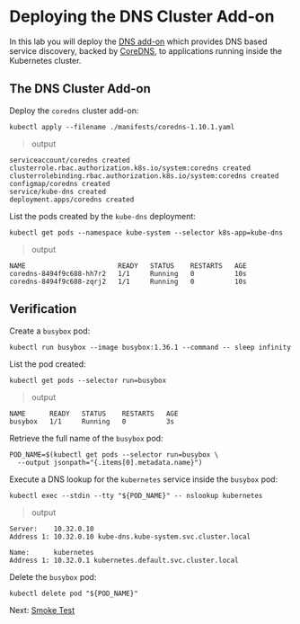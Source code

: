 # Deploying the DNS Cluster Add-on

In this lab you will deploy the [DNS add-on](https://kubernetes.io/docs/concepts/services-networking/dns-pod-service/) which provides DNS based service discovery, backed by [CoreDNS](https://github.com/coredns/coredns), to applications running inside the Kubernetes cluster.

## The DNS Cluster Add-on

Deploy the `coredns` cluster add-on:

```
kubectl apply --filename ./manifests/coredns-1.10.1.yaml
```

> output

```
serviceaccount/coredns created
clusterrole.rbac.authorization.k8s.io/system:coredns created
clusterrolebinding.rbac.authorization.k8s.io/system:coredns created
configmap/coredns created
service/kube-dns created
deployment.apps/coredns created
```

List the pods created by the `kube-dns` deployment:

```
kubectl get pods --namespace kube-system --selector k8s-app=kube-dns
```

> output

```
NAME                       READY   STATUS    RESTARTS   AGE
coredns-8494f9c688-hh7r2   1/1     Running   0          10s
coredns-8494f9c688-zqrj2   1/1     Running   0          10s
```

## Verification

Create a `busybox` pod:

```
kubectl run busybox --image busybox:1.36.1 --command -- sleep infinity
```

List the pod created:

```
kubectl get pods --selector run=busybox
```

> output

```
NAME      READY   STATUS    RESTARTS   AGE
busybox   1/1     Running   0          3s
```

Retrieve the full name of the `busybox` pod:

```
POD_NAME=$(kubectl get pods --selector run=busybox \
  --output jsonpath="{.items[0].metadata.name}")
```

Execute a DNS lookup for the `kubernetes` service inside the `busybox` pod:

```
kubectl exec --stdin --tty "${POD_NAME}" -- nslookup kubernetes
```

> output

```
Server:    10.32.0.10
Address 1: 10.32.0.10 kube-dns.kube-system.svc.cluster.local

Name:      kubernetes
Address 1: 10.32.0.1 kubernetes.default.svc.cluster.local
```

Delete the `busybox` pod:

```
kubectl delete pod "${POD_NAME}"
```

Next: [Smoke Test](./13-smoke-test.md)
